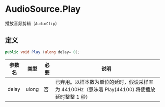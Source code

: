 # AudioSource.Play

播放音频剪辑（`AudioClip`）

## 定义

```csharp
public void Play (ulong delay= 0);
```

| 参数名   | 类型    | 必要  | 说明                                                          |
| ----- | ----- | --- | ----------------------------------------------------------- |
| delay | ulong | 否   | 已弃用。以样本数为单位的延时，假设采样率为 44100Hz（意味着 Play(44100) 将使播放延时整整 1 秒） |
